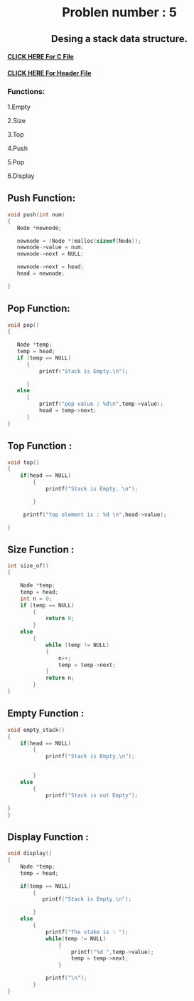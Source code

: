 <h1 align="center">
    Problen number : 5
</h1>

<h2 align="center">
    Desing a stack data structure.
</h2>

#### [CLICK HERE For C File](../lab10/lab_mid_report_V3.c)

#### [CLICK HERE For Header File](../lab10/lab_mid_report_V3.h)


### Functions:

1.Empty

2.Size

3.Top

4.Push

5.Pop

6.Display 




## Push Function: 

```c
void push(int num)
{
   Node *newnode;

   newnode = (Node *)malloc(sizeof(Node));
   newnode->value = num;
   newnode->next = NULL;

   newnode->next = head;
   head = newnode;

}
```


## Pop Function:

```c
void pop()
{
    
   Node *temp;
   temp = head;
   if (temp == NULL)
      {
          printf("Stack is Empty.\n");

      }
   else
      {
          printf("pop value : %d\n",temp->value);
          head = temp->next;
      }
}
```



## Top Function :

```c
void top()
{
    if(head == NULL)
        {
            printf("Stack is Empty. \n");

        }

     printf("top element is : %d \n",head->value);

}
```




## Size Function :

```c
int size_of()
{

    Node *temp;
    temp = head;
    int n = 0;
    if (temp == NULL)
        {
            return 0;
        }
    else
        {
            while (temp != NULL)
            {
                n++;
                temp = temp->next;
            }
            return n;
        }
}
```

## Empty Function :
```c
void empty_stack()
{
    if(head == NULL)
        {
            printf("Stack is Empty.\n");


        }
    else
        {
            printf("Stack is not Empty");

}
}
```
## Display Function :
```c
void display()
{
    Node *temp;
    temp = head;

    if(temp == NULL)
        {
           printf("Stack is Empty.\n");

        }
    else
        {
            printf("The stake is : ");
            while(temp != NULL)
                {
                    printf("%d ",temp->value);
                    temp = temp->next;
                }

            printf("\n");
        }
}
```

